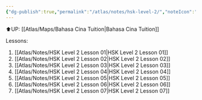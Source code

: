 ```yaml
---
{"dg-publish":true,"permalink":"/atlas/notes/hsk-level-2/","noteIcon":""}
---
```


⬆️UP: [[Atlas/Maps/Bahasa Cina Tuition\|Bahasa Cina Tuition]]

Lessons:
1. [[Atlas/Notes/HSK Level 2 Lesson 01\|HSK Level 2 Lesson 01]]
2. [[Atlas/Notes/HSK Level 2 Lesson 02\|HSK Level 2 Lesson 02]]
3. [[Atlas/Notes/HSK Level 2 Lesson 03\|HSK Level 2 Lesson 03]]
4. [[Atlas/Notes/HSK Level 2 Lesson 04\|HSK Level 2 Lesson 04]]
5. [[Atlas/Notes/HSK Level 2 Lesson 05\|HSK Level 2 Lesson 05]]
6. [[Atlas/Notes/HSK Level 2 Lesson 06\|HSK Level 2 Lesson 06]]
7. [[Atlas/Notes/HSK Level 2 Lesson 07\|HSK Level 2 Lesson 07]]